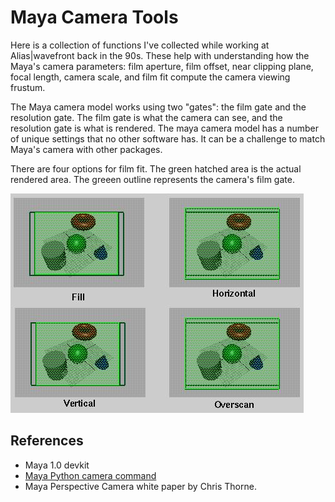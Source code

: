 # Maya Camera Tools

Here is a collection of functions I've collected while working at Alias|wavefront back in the 90s.  These help with understanding how the Maya's camera parameters: film aperture, film offset, near clipping plane, focal length, camera scale, and film fit compute the camera viewing frustum.

The Maya camera model works using two "gates": the film gate and the resolution gate. The film gate is what the camera can see, and the resolution gate is what is rendered.  The maya camera model has a number of unique settings that no other software has.  It can be a challenge to match Maya's camera with other packages.

There are four options for film fit.   The green hatched area is the actual rendered area.   The greeen outline represents the camera's film gate.

![](images/camera_fit.jpg)


## References

 * Maya 1.0 devkit
 * [Maya Python camera command](http://help.autodesk.com/cloudhelp/2017/ENU/Maya-Tech-Docs/CommandsPython/camera.html)
 * Maya Perspective Camera white paper by Chris Thorne.

